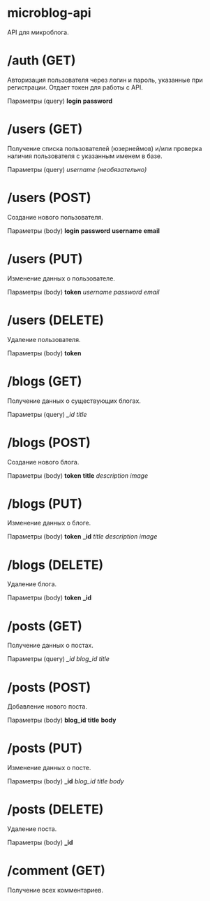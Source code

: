 # microblog-api
API для микроблога.

# /auth (GET)
Авторизация пользователя через логин и пароль, указанные при регистрации. Отдает токен для работы с API.

Параметры (query)
**login**
**password**

# /users (GET)
Получение списка пользователей (юзернеймов) и/или проверка наличия пользователя с указанным именем в базе.

Параметры (query)
*username (необязательно)*

# /users (POST)
Создание нового пользователя.

Параметры (body)
**login**
**password**
**username**
**email**

# /users (PUT)
Изменение данных о пользователе.

Параметры (body)
**token**
*username*
*password*
*email*

# /users (DELETE)
Удаление пользователя.

Параметры (body)
**token**

# /blogs (GET)
Получение данных о существующих блогах.

Параметры (query)
*_id*
*title*

# /blogs (POST)
Создание нового блога.

Параметры (body)
**token**
**title**
*description*
*image*

# /blogs (PUT)
Изменение данных о блоге.

Параметры (body)
**token**
**_id**
*title*
*description*
*image*

# /blogs (DELETE)
Удаление блога.

Параметры (body)
**token**
**_id**

# /posts (GET)
Получение данных о постах.

Параметры (query)
*_id*
*blog_id*
*title*

# /posts (POST)
Добавление нового поста.

Параметры (body)
**blog_id**
**title**
**body**

# /posts (PUT)
Изменение данных о посте.

Параметры (body)
**_id**
*blog_id*
*title*
*body*

# /posts (DELETE)
Удаление поста.

Параметры (body)
**_id**

# /comment (GET)
Получение всех комментариев.
